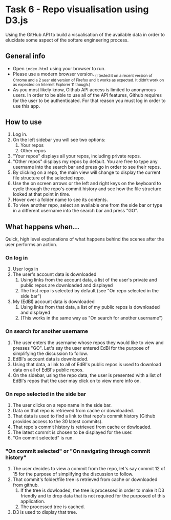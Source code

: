 # Task 6 - Repo visualisation using D3.js
Using the GitHub API to build a visualisation of the available data in order to elucidate some aspect of the softare engineering process.


## General info
- Open `index.html` using your browser to run.
- Please use a modern browser version. <sub>(I tested it on a recent version of Chrome and a 2 year old version of Firefox and it works as expected. It didn't work on as expected on Internet Explorer 11 though.)</sub>
- As you most likely know, Github API access is limited to anonymous users. In order to be able to use all of the API features, Github requires for the user to be authenticated. For that reason you must log
  in order to use this app.

## How to use
1. Log in.
1. On the left sidebar you will see two options:
    1. Your repos
    1. Other repos
1. "Your repos" displays all your repos, including private repos.
1. "Other repos" displays my repos by default. You are free to type any username into the search bar and press go in order to see their repos.
1. By clicking on a repo, the main view will change to display the current file structure of the selected repo.
1. Use the on screen arrows or the left and right keys on the keyboard to cycle through the repo's commit history and see how the file structure looked at that point in time.
1. Hover over a folder name to see its contents.
1. To view another repo, select an available one from the side bar or type in a different username into the search bar and press "GO".

## What happens when...
Quick, high level explanations of what happens behind the scenes after the user performs an action.

### On log in
1. User logs in
1. The user's account data is downloaded
    1. Using links from the account data, a list of the user's private and public repos are downloaded and displayed
    1. The first repo is selected by default (see "On repo selected in the side bar")
1. My (EdBl) account data is downloaded
    1. Using links from that data, a list of my public repos is downloaded and displayed
	1. (This works in the same way as "On search for another username")

### On search for another username
1. The user enters the username whose repos they would like to view and presses "GO". Let's say the user entered EdBl for the purpose of simplifying the discussion to follow.
1. EdBl's account data is downloaded.
1. Using that data, a link to all of EdBl's public repos is used to download data on all of EdBl's public repos.
1. On the sidebar, using the repo data, the user is presented with a list of EdBl's repos that the user may click on to view more info on.

### On repo selected in the side bar
1. The user clicks on a repo name in the side bar.
1. Data on that repo is retrieved from cache or downloaded.
1. That data is used to find a link to that repo's commit history (Github provides access to the 30 latest commits).
1. That repo's commit history is retrieved from cache or dowloaded.
1. The latest commit is chosen to be displayed for the user.
1. "On commit selected" is run.

### "On commit selected" or "On navigating through commit history"
1. The user decides to view a commit from the repo, let's say commit 12 of 15 for the purpose of simplifying the discussion to follow.
1. That commit's folder/file tree is retrieved from cache or downloaded from github.
    1. If the tree is dowloaded, the tree is processed in order to make it D3 friendly and to drop data that is not required for the purposed of this application.
    1. The processed tree is cached.
1. D3 is used to display that tree.




